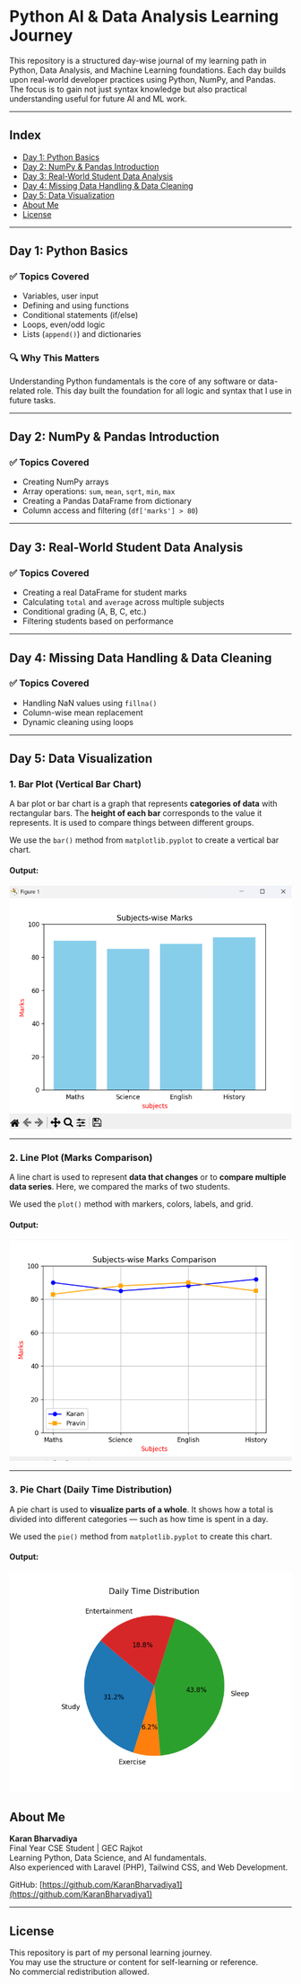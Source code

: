 ﻿# Python AI & Data Analysis Learning Journey

This repository is a structured day-wise journal of my learning path in Python, Data Analysis, and Machine Learning foundations. Each day builds upon real-world developer practices using Python, NumPy, and Pandas. The focus is to gain not just syntax knowledge but also practical understanding useful for future AI and ML work.

---

## Index

- [Day 1: Python Basics](#day-1-python-basics)
- [Day 2: NumPy & Pandas Introduction](#day-2-numpy--pandas-introduction)
- [Day 3: Real-World Student Data Analysis](#day-3-real-world-student-data-analysis)
- [Day 4: Missing Data Handling & Data Cleaning](#day-4-missing-data-handling--data-cleaning)
- [Day 5: Data Visualization](#day-5-data-visualization)
- [About Me](#about-me)
- [License](#license)

---

## Day 1: Python Basics

### ✅ Topics Covered
- Variables, user input
- Defining and using functions
- Conditional statements (if/else)
- Loops, even/odd logic
- Lists (`append()`) and dictionaries

### 🔍 Why This Matters
Understanding Python fundamentals is the core of any software or data-related role. This day built the foundation for all logic and syntax that I use in future tasks.

---

## Day 2: NumPy & Pandas Introduction

### ✅ Topics Covered
- Creating NumPy arrays
- Array operations: `sum`, `mean`, `sqrt`, `min`, `max`
- Creating a Pandas DataFrame from dictionary
- Column access and filtering (`df['marks'] > 80`)

---

## Day 3: Real-World Student Data Analysis

### ✅ Topics Covered
- Creating a real DataFrame for student marks
- Calculating `total` and `average` across multiple subjects
- Conditional grading (A, B, C, etc.)
- Filtering students based on performance

---

## Day 4: Missing Data Handling & Data Cleaning

### ✅ Topics Covered
- Handling NaN values using `fillna()`
- Column-wise mean replacement
- Dynamic cleaning using loops

---

## Day 5: Data Visualization

### 1. Bar Plot (Vertical Bar Chart)

A bar plot or bar chart is a graph that represents **categories of data** with rectangular bars. The **height of each bar** corresponds to the value it represents. It is used to compare things between different groups.

We use the `bar()` method from `matplotlib.pyplot` to create a vertical bar chart.

#### Output:
![Bar Chart](day5-Practice/output_bar_chart.png)

---

### 2. Line Plot (Marks Comparison)

A line chart is used to represent **data that changes** or to **compare multiple data series**. Here, we compared the marks of two students.

We used the `plot()` method with markers, colors, labels, and grid.

#### Output:
![Line Chart](day5-Practice/output_line_chart.png)

---

### 3. Pie Chart (Daily Time Distribution)

A pie chart is used to **visualize parts of a whole**. It shows how a total is divided into different categories — such as how time is spent in a day.

We used the `pie()` method from `matplotlib.pyplot` to create this chart.

#### Output:
![Pie Chart](day5-Practice/output_pie_chart.png)

## About Me

**Karan Bharvadiya**  
Final Year CSE Student | GEC Rajkot  
Learning Python, Data Science, and AI fundamentals.  
Also experienced with Laravel (PHP), Tailwind CSS, and Web Development.

GitHub: [https://github.com/KaranBharvadiya1](https://github.com/KaranBharvadiya1)

---

## License

This repository is part of my personal learning journey.  
You may use the structure or content for self-learning or reference.  
No commercial redistribution allowed.
